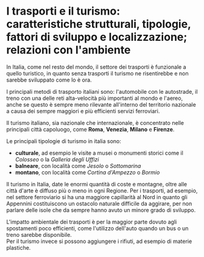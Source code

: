 # I trasporti e il turismo: caratteristiche strutturali, tipologie, fattori di sviluppo e localizzazione; relazioni con l'ambiente

In Italia, come nel resto del mondo, il settore dei trasporti è funzionale a
quello turistico, in quanto senza trasporti il turismo ne risentirebbe e non
sarebbe sviluppato come lo è ora.

I principali metodi di trasporto italiani sono: l'automobile con le autostrade,
il treno con una delle reti alta-velocità più importanti al mondo e l'aereo,
anche se questo è sempre meno rilevante all'interno del territorio nazionale
a causa dei sempre maggiori e più efficienti servizi ferroviari.

Il turismo italiano, sia nazionale che internazionale, è concentrato nelle
principali città capoluogo, come **Roma**, **Venezia**, **Milano** e
**Firenze**.

Le principali tipologie di turismo in italia sono:
- **culturale**, ad esempio le visite a musei o monumenti storici come il
  *Colosseo* o la *Galleria degli Uffizi*
- **balneare**, con località come *Jesolo* o *Sottomarina*
- **montano**, con località come *Cortina d'Ampezzo* o *Bormio*

Il turismo in Italia, date le enormi quantità di coste e montagne, oltre alle
città d'arte è diffuso più o meno in ogni Regione. Per i trasporti, ad esempio,
nel settore ferroviario si ha una maggiore capillarità al Nord in quanto gli
Appennini costituiscono un ostacolo naturale difficile da aggirare, per non
parlare delle isole che da sempre hanno avuto un minore grado di sviluppo.

L'impatto ambientale dei trasporti è per la maggior parte dovuto agli
spostamenti poco efficienti, come l'utilizzo dell'auto quando un bus o un treno
sarebbe disponibile.\
Per il turismo invece si possono aggiungere i rifiuti, ad esempio di materie
plastiche.
